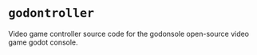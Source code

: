 # `godontroller`

Video game controller source code for the godonsole open-source video game godot console.
